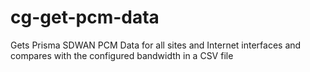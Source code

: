 # cg-get-pcm-data
Gets Prisma SDWAN PCM Data for all sites and Internet interfaces and compares with the configured bandwidth in a CSV file
